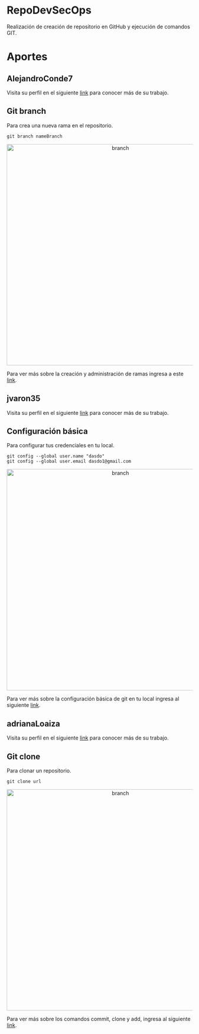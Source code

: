 # RepoDevSecOps

Realización de creación de repositorio en GitHub y ejecución de comandos GIT.

# Aportes

## AlejandroConde7

Visita su perfil en el siguiente [link](https://github.com/AlejandroConde7) para conocer más de su trabajo.

## Git branch

Para crea una nueva rama en el repositorio.

```
git branch nameBranch
```

<p align="center"><img src="https://luissoto.website/wp-content/uploads/2021/04/git-branch.jpg" alt="branch" width="600"/></p>

Para ver más sobre la creación y administración de ramas ingresa a este [link](https://github.com/adrianaLoaiza/RepoDevSecOps/blob/main/Diego.txt).

## jvaron35

Visita su perfil en el siguiente [link](https://github.com/jvaron35) para conocer más de su trabajo.

## Configuración básica

Para configurar tus credenciales en tu local.

```
git config --global user.name "dasdo"
git config --global user.email dasdo1@gmail.com
```

<p align="center"><img src="https://media.geeksforgeeks.org/wp-content/uploads/20220123201842/emailname.jpg" alt="branch" width="600"/></p>

Para ver más sobre la configuración básica de git en tu local ingresa al siguiente [link](https://github.com/adrianaLoaiza/RepoDevSecOps/blob/main/JAVIER.txt).

## adrianaLoaiza

Visita su perfil en el siguiente [link](https://github.com/adrianaLoaiza) para conocer más de su trabajo.

## Git clone

Para clonar un repositorio.

```
git clone url
```

<p align="center"><img src="https://static.javatpoint.com/tutorial/git/images/git-clone-3.png" alt="branch" width="600"/></p>

Para ver más sobre los comandos commit, clone y add, ingresa al siguiente [link](https://github.com/adrianaLoaiza/RepoDevSecOps/blob/main/Camila.txt).
